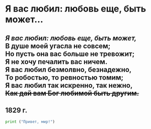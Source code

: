 # Я вас любил: любовь еще, быть может…
*Я вас любил: любовь еще, быть может,*   
В душе моей угасла не совсем;  
Но пусть она вас больше не тревожит;  
Я не хочу печалить вас ничем.  
Я вас любил безмолвно, безнадежно,   
То робостью, то ревностью томим;   
Я вас любил так искренно, так нежно,  
~~Как дай вам Бог любимой быть другим.~~   
---
1829 г.
---
```python
print ("Привет, мир!")
```
